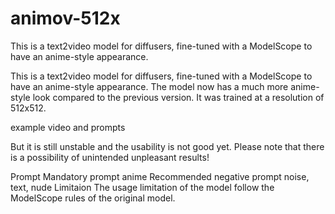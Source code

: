 # animov-512x
This is a text2video model for diffusers, fine-tuned with a ModelScope to have an anime-style appearance.

This is a text2video model for diffusers, fine-tuned with a ModelScope to have an anime-style appearance.
The model now has a much more anime-style look compared to the previous version.
It was trained at a resolution of 512x512.

example video and prompts

But it is still unstable and the usability is not good yet.
Please note that there is a possibility of unintended unpleasant results!

Prompt
Mandatory prompt
anime
Recommended negative prompt
noise, text, nude
Limitaion
The usage limitation of the model follow the ModelScope rules of the original model.
